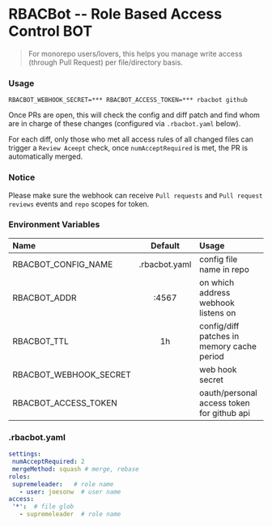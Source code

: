 
# RBACBot -- Role Based Access Control BOT 

> For monorepo users/lovers, this helps you manage write access (through Pull Request) per file/directory basis.

### Usage

```
RBACBOT_WEBHOOK_SECRET=*** RBACBOT_ACCESS_TOKEN=*** rbacbot github
```

Once PRs are open, this will check the config and diff patch and find whom are in charge of these changes (configured via `.rbacbot.yaml` below).

For each diff, only those who met all access rules of all changed files can trigger a `Review Aceept` check, once `numAcceptRequired` is met, the PR is automatically merged.

### Notice

Please make sure the webhook can receive `Pull requests` and `Pull request reviews` events and `repo` scopes for token.


### Environment Variables

|              Name             |              Default          |       Usage                    
|:------------------------------|:-----------------------------:|:------------------------------
|     RBACBOT_CONFIG_NAME       |       .rbacbot.yaml           | config file name in repo        
|         RBACBOT_ADDR          |             :4567             | on which address webhook listens on
|         RBACBOT_TTL           |           1h                  | config/diff patches in memory cache period
|     RBACBOT_WEBHOOK_SECRET    |                               | web hook secret
|      RBACBOT_ACCESS_TOKEN     |                               | oauth/personal access token for github api
 
 
 
 ### .rbacbot.yaml
 
 ```yaml
settings:
  numAcceptRequired: 2
  mergeMethod: squash # merge, rebase
roles:
  supremeleader:   # role name
    - user: joesonw  # user name
access:
  '*':  # file glob
    - supremeleader  # role name
 
 ```
 
